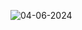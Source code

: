 ![04-06-2024](https://d3pdqc0wehtytt.cloudfront.net/courses/d2f59bd7-8b4f-4c19-becb-cddcfbd84650.png)

